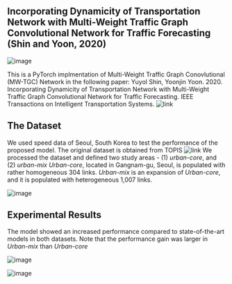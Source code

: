 ## Incorporating Dynamicity of Transportation Network with Multi-Weight Traffic Graph Convolutional Network for Traffic Forecasting (Shin and Yoon, 2020)

![image](https://user-images.githubusercontent.com/31876093/141113772-9e008ac3-1bcd-476f-a450-aaf3112aeeff.png)

This is a PyTorch implmentation of Multi-Weight Traffic Graph Conovlutional (MW-TGC) Network in the following paper:
Yuyol Shin, Yoonjin Yoon. 2020. Incorporating Dynamicity of Transportation Network with Multi-Weight Traffic Graph Convolutional Network for Traffic Forecasting. IEEE Transactions on Intelligent Transportation Systems. ![link](https://ieeexplore.ieee.org/abstract/document/9239873)


## The Dataset
We used speed data of Seoul, South Korea to test the performance of the proposed model. 
The original dataset is obtained from TOPIS ![link](https://topis.seoul.go.kr/)
We processed the dataset and defined two study areas - (1) _urban-core_, and (2) _urban-mix_
_Urban-core_, located in Gangnam-gu, Seoul, is populated with rather homogeneous 304 links.
_Urban-mix_ is an expansion of _Urban-core_, and it is populated with heterogeneous 1,007 links.

![image](https://user-images.githubusercontent.com/31876093/141130819-768855b5-e9b3-4533-b3b6-ef348c687b3d.png)


## Experimental Results 
The model showed an increased performance compared to state-of-the-art models in both datasets. 
Note that the performance gain was larger in _Urban-mix_ than _Urban-core_

![image](https://user-images.githubusercontent.com/31876093/141131113-fb60b85e-5256-4ddd-a661-b8bcacdbbf20.png)

![image](https://user-images.githubusercontent.com/31876093/141131237-9c356c69-b94f-4910-acf5-a2b2ed6b888a.png)


 
